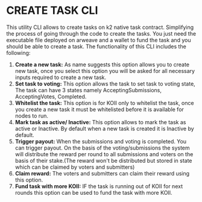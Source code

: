 # CREATE TASK CLI

This utility CLI allows to create tasks on k2 native task contract. Simplifying the process of going through the code to create the tasks. You just need the executable file deployed on arweave and a wallet to fund the task and you should be able to create a task. The functionality of this CLI includes the following:

1. **Create a new task:** As name suggests this option allows you to create new task, once you select this option you will be asked for all necessary inputs required to create a new task.
2. **Set task to voting:** This option allows the task to set task to voting state, The task can have 3 states namely AcceptingSubmissions, AcceptingVotes, Completed.
3. **Whitelist the task:** This option is for KOII only to whitelist the task, once you create a new task it must be whitelisted before it is available for nodes to run.
4. **Mark task as active/ Inactive:** This option allows to mark the task as active or Inactive. By default when a new task is created it is Inactive by default.
5. **Trigger payout:** When the submissions and voting is completed. You can trigger payout. On the basis of the voting/submissions the system will distribute the reward per round to all submissions and voters on the basis of their stake.(The reward won't be distributed but stored in state which can be claimed by voters and submitters)
6. **Claim reward:** The voters and submitters can claim their reward using this option.
7. **Fund task with more KOII:** IF the task is running out of KOII for next rounds this option can be used to fund the task with more KOII.